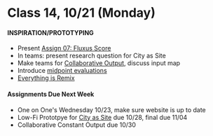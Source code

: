  # Class 14, 10/21 (Monday)


#### INSPIRATION/PROTOTYPING

 * Present [Assign 07: Fluxus Score](fluxus.md) 
 * In teams: present research question for City as Site 
 * Make teams for [Collaborative Output](collaborative_Output.md), discuss input map
 * Introduce [midpoint evaluations](https://forms.gle/uVzYMpmzkQEP8LyX9)
 * [Everything is Remix ](https://www.youtube.com/watch?v=nJPERZDfyWc)
  

 #### Assignments Due Next Week

 * One on One's Wednesday 10/23, make sure website is up to date
 * Low-Fi Prototpye for [City as Site](city_as_site.md) due 10/28, final due 11/04 
 * Collaborative Constant Output due 10/30  

